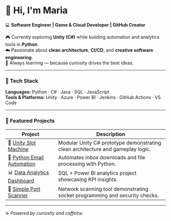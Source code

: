 # 👋 Hi, I'm Maria  

💻 **Software Engineer | Game & Cloud Developer | GitHub Creator**  

🎮 Currently exploring **Unity (C#)** while building automation and analytics tools in **Python**.  
☁️ Passionate about **clean architecture**, **CI/CD**, and **creative software engineering**.  
🧠 Always learning — because curiosity drives the best ideas.  

---

### 🔧 Tech Stack  
**Languages:** Python · C# · Java · SQL · JavaScript  
**Tools & Platforms:** Unity · Azure · Power BI · Jenkins · GitHub Actions · VS Code  

---

### 📂 Featured Projects  
| Project | Description |
|----------|-------------|
| 🎰 [Unity Slot Machine](https://github.com/RiaCody/Unity-Slot-Machine) | Modular Unity C# prototype demonstrating clean architecture and gameplay logic. |
| 📧 [Python Email Automation](#) | Automates inbox downloads and file processing with Python. |
| 📊 [Data Analytics Dashboard](#) | SQL + Power BI analytics project showcasing KPI insights. |
| 🧱 [Simple Port Scanner](https://github.com/RiaCody/Simple-Port-Scanner) | Network scanning tool demonstrating socket programming and security checks. |

---

☕ *Powered by curiosity and caffeine.*
